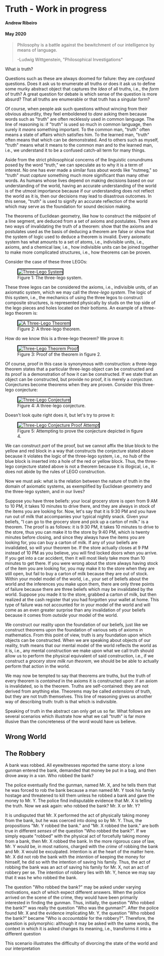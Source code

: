 # Truth - Work in progress 
#### Andrew Ribeiro 
#### May 2020

> Philosophy is a battle against the bewitchment of our intelligence by means of language. 
> 
>-Ludwig Wittgenstein, "Philosophical Investigations" 

What *is* truth? 

Questions such as these are always doomed for failure: they are *confused* questions. Does it ask us to enumerate all truths or does it ask us to define some murky abstract object that captures the *Idea* of all truths, i.e., the *form* of truth? A great question for debate is which sense of the question is more absurd? That all truths are enumerable or that truth has a singular form?

Of course, when people ask such questions without wincing from their obvious absurdity, they feel emboldened to *dare* asking them because words such as "truth" are often recklessly used in common language. The line of reasoning is: if "truth" is used so much in common language, then surely it *means* something important. To the common man, "truth" often means a state of affairs which satisfies him. To the learned man, "truth" often means that which can be demonstrated. And to others such as myself, "truth" means what it means to the common man and to the learned man, i.e., we understand it to be a confused catch-all term for many things.

Aside from the strict philosophical concerns of the linguistic conundrums posed by the word "truth," we can speculate as to why it is a term of interest. No one has ever made a similar fuss about words like "nutmeg," so "truth" must *capture* something much more significant than many other words. As humans whose lives depend on making decisions based on our understanding of the world, having an accurate understanding of the world is of the utmost importance because if our understanding does not reflect the world as it is, then our decisions may lead to disastrous outcomes. In this sense, "truth" is used to signify an accurate reflection of the world which may serve as the foundation for sound decision making. 

The theorems of Euclidean geometry, like how to construct the midpoint of a line segment, are deduced from a set of axioms and postulates. There are two ways of invalidating the truth of a theorem: show that the axioms and postulates used as the basis of deducing a theorem are false or show that the system of logic used to deduce a theorem is invalid. Every axiomatic system has what amounts to a set of atoms, i.e., indivisible units, i.e., axioms, and a chemical law, i.e., how indivisible units can be joined together to make more complicated structures, i.e., how theorems can be proven. 

Consider the case of these three LEGOs: 

<figure class="image">
  <img src="_img/5_11_2020_2.jpeg" alt="Three-Lego System" border="2">
  <figcaption>Figure 1: The three-lego system. </figcaption>  
</figure>

These three legos can be considered the axioms, i.e., indivisible units, of an axiomatic system, which we may call the *three-lego system*. The logic of this system, i.e., the mechanics of using the three legos to construct composite structures, is represented physically by studs on the top side of the lego pieces and holes located on their bottoms. An example of a three-lego theorem is: 

<figure class="image">
  <img src="_img/5_11_2020_5.jpeg" alt="A Three-Lego Theorem" border="2">
  <figcaption>Figure 2: A three-lego theorem.</figcaption>  
</figure>

How do we know this is a three-lego theorem? We prove it: 

<figure class="image">
  <img src="_img/5_11_2020_6.png" alt="Three-Lego Theorem Proof" border="2">
  <figcaption>Figure 3: Proof of the theorem in figure 2.</figcaption>  
</figure>

Of course, proof in this case is synonymous with construction: a three-lego theorem states that a particular three-lego object can be constructed and its proof is a demonstration of how it can be constructed. If we state that an object can be constructed, but provide no proof, it is merely a *conjecture*. Conjectures become theorems when they are proven. Consider this three-lego conjecture: 

<figure class="image">
  <img src="_img/5_11_2020_4.jpeg" alt="Three-Lego Conjecture" border="2">
  <figcaption>Figure 4: A three-lego conjecture.</figcaption>  
</figure>

Doesn't look quite right does it, but let's try to prove it:

<figure class="image">
  <img src="_img/5_11_2020_7.png" alt="Three-Lego Conjecture Proof Attempt" border="2">
  <figcaption>Figure 5: Attempting to prove the conjecture depicted in figure 4.<figcaption>  
</figure>

We can construct *part* of the proof, but we cannot affix the blue block to the yellow and red block in a way that constructs the conjecture stated above because it violates the logic of the three-lego system, i.e., no hub of the blue block is inserted into a hole of the red or yellow block. Thus, the three-lego conjecture stated above is not a theorem because it is illogical, i.e., it does not abide by the rules of LEGO construction. 

Now we must ask: what is the relation between the nature of truth in the domain of axiomatic systems, as exemplified by Euclidean geometry and the three-lego system, and in our lives? 

Suppose you have three beliefs: your local grocery store is open from 9 AM to 10 PM, it takes 10 minutes to drive there, and they are always in stock of the items you are looking for. Now, let's say that it is 9:30 PM and you have run out of milk that accompanies your typical nightly snack. Given your beliefs, "I can go to the grocery store and pick up a carton of milk." is a theorem. The proof is as follows: it is 9:30 PM, it takes 10 minutes to drive to the store, thus you can make it to the store by 9:40 PM, which is twenty minutes before closing, and since they always have the items you are looking for, you can buy a carton of milk. If any of your beliefs are invalidated, so will your theorem be. If the store actually closes at 9 PM instead of 10 PM as you believe, you will find locked doors when you arrive. If you get into a car accident, then it will most likely take more than 10 minutes to get there. If you were wrong about the store always having stock of the item you are looking for, you may make it to the store when they are still open, but fail to buy a carton of milk because they are out of stock. Within your model model of the world, i.e., your set of beliefs about the world and the inferences you make upon them, there are only three points of failure because there are three beliefs which may be invalidated by the world. Suppose you made it to the store, grabbed a carton of milk, but then realized at the cash register that you had forgotten your wallet at home. This type of failure was not accounted for in your model of the world and will come as an even greater surprise than any invalidation of your beliefs because it comes from *outside* your model of the world. 

We construct our reality upon the foundation of our beliefs, just like we construct theorems upon the foundation of various sets of axioms in mathematics. From this point of view, truth is any foundation upon which objects can be constructed. When we are speaking about objects of our reality, truth means that our mental model of the world reflects the world as it is, i.e., any mental construction we make upon what we call truth should allow us to perform the physical equivalent of said construction, i.e., if we construct a *grocery store milk run theorem*, we should be be able to actually perform that action in the world. 

We may now be tempted to say that theorems are truths, but the truth of every theorem is *contained* in the axioms it is constructed upon: if an axiom is invalidated, so is the theorem. Truths are self-contained: they are not derived from anything else. Theorems may be called *extensions* of truth, but they are not truth themselves. This line of reasoning gives us another way of describing truth: truth is that which is indivisible. 

Speaking of truth in the abstract can only get us so far. What follows are several scenarios which illustrate how what we call "truth" is far more illusive than the concreteness of the word would have us believe. 

## Wrong World

## The Robbery
A bank was robbed. All eyewitnesses reported the same story: a lone gunman entered the bank, demanded that money be put in a bag, and then drove away in a van. Who robbed the bank? 

The police eventually find the gunman, named Mr. X, and he tells them that he was forced to rob the bank because a man named Mr. Y took his family hostage and threatened to kill them unless he robbed a bank and gave the money to Mr. Y. The police find indisputable evidence that Mr. X is telling the truth. Now we ask again: who robbed the bank? Mr. X or Mr. Y? 

It is undisputed that Mr. X performed the act of physically taking money from the bank, but he was coerced into doing so by Mr. Y. Thus, the propositions "Mr. Y robbed the bank." and "Mr. X robbed the bank." are both true in different *senses* of the question "Who robbed the bank?". If we simply equate "robbed" with the physical act of forcefully taking money from a bank, then Mr. X robbed the bank. In the more rigorous case of law, Mr. Y would be, in most nations, charged with the *crime* of robbing the bank and Mr. X would be exculpated. Intention is at the heart of the matter here. Mr. X did not rob the bank with the *intention* of keeping the money for himself, he did so with the intention of saving his family. Thus, the act of robbing the bank was an act of saving his family for Mr. X, not an act of robbery per se. The intention of robbery lies with Mr. Y, hence we may say that it was he who robbed the bank. 

The question "Who robbed the bank?" may be asked under varying motivations, each of which expect different answers. When the police arrived on the scene of the crime, they would have been primarily interested in finding the gunman. Thus, initially, the question "Who robbed the bank?" was really the question "Who was the gunman?". After the police found Mr. X and the evidence implicating Mr. Y, the question "Who robbed the bank?" became "Who is *accountable* for the robbery?". Therefore, the question is polymorphic: although it may be asked with the same words, the context in which it is asked changes its meaning, i.e., transforms it into a different question

This scenario illustrates the difficulty of divorcing the state of the world and our interpretation 